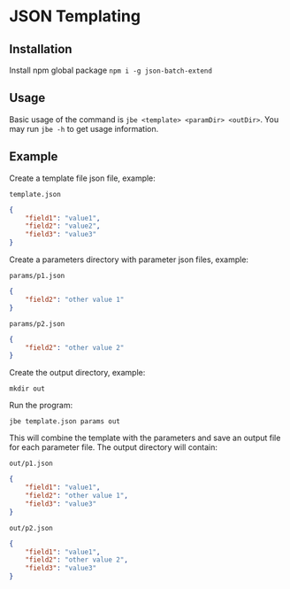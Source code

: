 # JSON Templating

## Installation

Install npm global package `npm i -g json-batch-extend`

## Usage

Basic usage of the command is `jbe <template> <paramDir> <outDir>`. You may run `jbe -h` to get usage information.

## Example

Create a template file json file, example:

`template.json`

```json
{
    "field1": "value1",
    "field2": "value2",
    "field3": "value3"
}
```

Create a parameters directory with parameter json files, example:

`params/p1.json`

```json
{
    "field2": "other value 1"
}
```

`params/p2.json`

```json
{
    "field2": "other value 2"
}
```

Create the output directory, example:

`mkdir out`

Run the program:

`jbe template.json params out`

This will combine the template with the parameters and save an output file for each parameter file. The output directory will contain:

`out/p1.json`

```json
{
    "field1": "value1",
    "field2": "other value 1",
    "field3": "value3"
}
```

`out/p2.json`

```json
{
    "field1": "value1",
    "field2": "other value 2",
    "field3": "value3"
}
```
